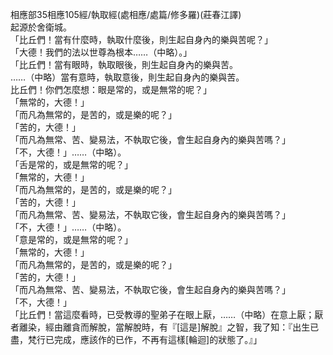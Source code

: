 相應部35相應105經/執取經(處相應/處篇/修多羅)(莊春江譯)  
起源於舍衛城。  
「比丘們！當有什麼時，執取什麼後，則生起自身內的樂與苦呢？」  
「大德！我們的法以世尊為根本……（中略）。」  
「比丘們！當有眼時，執取眼後，則生起自身內的樂與苦。  
……（中略）當有意時，執取意後，則生起自身內的樂與苦。  
比丘們！你們怎麼想：眼是常的，或是無常的呢？」  
「無常的，大德！」  
「而凡為無常的，是苦的，或是樂的呢？」  
「苦的，大德！」  
「而凡為無常、苦、變易法，不執取它後，會生起自身內的樂與苦嗎？」  
「不，大德！」……（中略）。  
「舌是常的，或是無常的呢？」  
「無常的，大德！」  
「而凡為無常的，是苦的，或是樂的呢？」  
「苦的，大德！」  
「而凡為無常、苦、變易法，不執取它後，會生起自身內的樂與苦嗎？」  
「不，大德！」……（中略）。  
「意是常的，或是無常的呢？」  
「無常的，大德！」  
「而凡為無常的，是苦的，或是樂的呢？」  
「苦的，大德！」  
「而凡為無常、苦、變易法，不執取它後，會生起自身內的樂與苦嗎？」  
「不，大德！」  
「比丘們！當這麼看時，已受教導的聖弟子在眼上厭，……（中略）在意上厭；厭者離染，經由離貪而解脫，當解脫時，有『[這是]解脫』之智，我了知：『出生已盡，梵行已完成，應該作的已作，不再有這樣[輪迴]的狀態了。』」  
  
  
